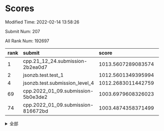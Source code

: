 # Scores

Modified Time: 2022-02-14 13:58:26

Submit Num: 207

All Rank Num: 192697

| rank |               submit               |       score        |       sigma        | pk_num |
| :--- | :--------------------------------- | :----------------- | :----------------- | :----- |
| 1    | cpp.21_12_24.submission-2b2ea0d7   | 1013.5607289083574 | 0.8269053906004569 | 3717   |
| 2    | jsonzb.test.test_1                 | 1012.5601349395994 | 0.7896341230210463 | 3722   |
| 4    | jsonzb.test.submission_level_4     | 1012.2683011442759 | 0.8063702756070061 | 3724   |
| 69   | cpp.2022_01_09.submission-5b0e3de2 | 1003.6979608326023 | 0.7155501034795694 | 3724   |
| 74   | cpp.2022_01_09.submission-816672bd | 1003.4874358371499 | 0.7028402776266196 | 3727   |


<details>
<summary>全部</summary>

| rank |                 submit                 |       score        |       sigma        | pk_num |
| :--- | :------------------------------------- | :----------------- | :----------------- | :----- |
| 1    | cpp.21_12_24.submission-2b2ea0d7       | 1013.5607289083574 | 0.8269053906004569 | 3717   |
| 2    | jsonzb.test.test_1                     | 1012.5601349395994 | 0.7896341230210463 | 3722   |
| 3    | gobigger.level_3.submission_level_3_38 | 1012.5343066678255 | 0.7961535188964097 | 3725   |
| 4    | jsonzb.test.submission_level_4         | 1012.2683011442759 | 0.8063702756070061 | 3724   |
| 5    | gobigger.level_3.submission_level_3_10 | 1012.2170602372142 | 0.8166274628686818 | 3723   |
| 6    | gobigger.level_3.submission_level_3_27 | 1011.7053937255582 | 0.7759535794312254 | 3728   |
| 7    | gobigger.level_3.submission_level_3_13 | 1011.2846077222649 | 0.7664072600246664 | 3720   |
| 8    | gobigger.level_3.submission_level_3_29 | 1011.2262673671611 | 0.788651650093139  | 3726   |
| 9    | gobigger.level_3.submission_level_3_36 | 1011.1267570863646 | 0.7751843436884651 | 3729   |
| 10   | gobigger.level_3.submission_level_3_30 | 1010.9993370906157 | 0.774407264856138  | 3722   |
| 11   | gobigger.level_3.submission_level_3_14 | 1010.9839445284117 | 0.757044713231642  | 3725   |
| 12   | gobigger.level_3.submission_level_3_23 | 1010.9270033948833 | 0.7607952364695973 | 3724   |
| 13   | gobigger.level_3.submission_level_3_4  | 1010.7688617199682 | 0.7554834395886098 | 3724   |
| 14   | gobigger.level_3.submission_level_3_41 | 1010.6239826483524 | 0.7516243035991441 | 3719   |
| 15   | gobigger.level_3.submission_level_3_24 | 1010.4556961659497 | 0.7673164272612631 | 3723   |
| 16   | gobigger.level_3.submission_level_3_11 | 1010.4521101732378 | 0.7556200561627747 | 3729   |
| 17   | gobigger.level_3.submission_level_3_37 | 1010.3578407333811 | 0.7525051263055991 | 3728   |
| 18   | gobigger.level_3.submission_level_3_25 | 1010.2027967679315 | 0.7345185698328265 | 3728   |
| 19   | gobigger.level_3.submission_level_3_48 | 1010.1791284948846 | 0.7561808816037044 | 3726   |
| 20   | gobigger.level_3.submission_level_3_8  | 1010.1448173016694 | 0.7395236317135834 | 3723   |
| 21   | gobigger.level_3.submission_level_3_21 | 1010.06834622922   | 0.7725082481897587 | 3726   |
| 22   | gobigger.level_3.submission_level_3_39 | 1010.0419437642078 | 0.7559592880268042 | 3727   |
| 23   | gobigger.level_3.submission_level_3_6  | 1010.037178723984  | 0.7866418435021162 | 3725   |
| 24   | gobigger.level_3.submission_level_3_22 | 1010.0369789038953 | 0.7467770291310942 | 3728   |
| 25   | gobigger.level_3.submission_level_3_42 | 1009.9251864974182 | 0.747795441825343  | 3726   |
| 26   | gobigger.level_3.submission_level_3_47 | 1009.8939557948362 | 0.7427632096712931 | 3720   |
| 27   | gobigger.level_3.submission_level_3_7  | 1009.826603322851  | 0.7758358064101972 | 3719   |
| 28   | gobigger.level_3.submission_level_3_3  | 1009.8182511844949 | 0.7604649792888829 | 3720   |
| 29   | gobigger.level_3.submission_level_3_40 | 1009.7975802824698 | 0.7565145487809559 | 3721   |
| 30   | gobigger.level_3.submission_level_3_33 | 1009.7529179493313 | 0.7642631211078099 | 3726   |
| 31   | gobigger.level_3.submission_level_3_34 | 1009.746404304579  | 0.7467221960818977 | 3719   |
| 32   | gobigger.level_3.submission_level_3_0  | 1009.7082538315108 | 0.7554393168248448 | 3729   |
| 33   | gobigger.level_3.submission_level_3_28 | 1009.6543547168864 | 0.7695323784511848 | 3732   |
| 34   | gobigger.level_3.submission_level_3_16 | 1009.6412295869128 | 0.7744031552675281 | 3720   |
| 35   | gobigger.level_3.submission_level_3_2  | 1009.6273024725513 | 0.7598274618989558 | 3726   |
| 36   | gobigger.level_3.submission_level_3_15 | 1009.5697384710558 | 0.7582099271885646 | 3725   |
| 37   | gobigger.level_3.submission_level_3_31 | 1009.4452839099068 | 0.779838855061604  | 3728   |
| 38   | gobigger.level_3.submission_level_3_49 | 1009.4430832094812 | 0.7471556134903656 | 3724   |
| 39   | gobigger.level_3.submission_level_3_45 | 1009.4254908711904 | 0.7500901882257994 | 3725   |
| 40   | gobigger.level_3.submission_level_3_19 | 1009.3546431959684 | 0.7668357060493756 | 3722   |
| 41   | gobigger.level_3.submission_level_3_44 | 1009.3209999150631 | 0.7407853709422756 | 3726   |
| 42   | gobigger.level_3.submission_level_3_20 | 1009.3168429386124 | 0.7627020437520818 | 3718   |
| 43   | gobigger.level_3.submission_level_3_26 | 1009.2608069008037 | 0.77072877402274   | 3725   |
| 44   | gobigger.level_3.submission_level_3_12 | 1009.1804846529772 | 0.7524101808040999 | 3726   |
| 45   | gobigger.level_3.submission_level_3_18 | 1009.0415251808041 | 0.7393476566547799 | 3726   |
| 46   | gobigger.level_3.submission_level_3_43 | 1008.7330040996018 | 0.7339619806048397 | 3721   |
| 47   | gobigger.level_3.submission_level_3_1  | 1008.6099774642156 | 0.7409715207915497 | 3719   |
| 48   | gobigger.level_3.submission_level_3_32 | 1008.6075141944652 | 0.7463432985420395 | 3720   |
| 49   | gobigger.level_3.submission_level_3_5  | 1008.585288162861  | 0.7616672488924178 | 3727   |
| 50   | gobigger.level_3.submission_level_3_35 | 1008.5166430581133 | 0.7441360352113596 | 3725   |
| 51   | gobigger.level_3.submission_level_3_9  | 1008.1367840222546 | 0.7434302342696677 | 3720   |
| 52   | gobigger.level_3.submission_level_3_17 | 1008.1307858421293 | 0.7458252010288803 | 3726   |
| 53   | gobigger.level_3.submission_level_3_46 | 1008.0464335334004 | 0.725978818666425  | 3724   |
| 54   | gobigger.level_1.submission_level_1_22 | 1005.0302493741345 | 0.7252659434047628 | 3724   |
| 55   | gobigger.level_1.submission_level_1_23 | 1004.8079268750945 | 0.7186314235961221 | 3726   |
| 56   | gobigger.level_1.submission_level_1_48 | 1004.7565028813742 | 0.7288800991036553 | 3726   |
| 57   | gobigger.level_1.submission_level_1_29 | 1004.5883655213081 | 0.7167242054769906 | 3725   |
| 58   | gobigger.level_1.submission_level_1_15 | 1004.4269743834393 | 0.7230813268087083 | 3719   |
| 59   | gobigger.level_1.submission_level_1_34 | 1004.4048834667863 | 0.71643994327049   | 3728   |
| 60   | gobigger.level_1.submission_level_1_27 | 1004.3640027988524 | 0.7206384543653347 | 3723   |
| 61   | gobigger.level_1.submission_level_1_49 | 1004.0688869670673 | 0.7244661567064655 | 3718   |
| 62   | gobigger.level_1.submission_level_1_33 | 1004.0441466088299 | 0.7255928100724588 | 3726   |
| 63   | gobigger.level_1.submission_level_1_30 | 1004.0218924047111 | 0.7247894498160875 | 3720   |
| 64   | gobigger.level_1.submission_level_1_6  | 1004.0070079180155 | 0.7167640191648049 | 3727   |
| 65   | gobigger.level_1.submission_level_1_19 | 1003.8964999348375 | 0.7196238845068895 | 3727   |
| 66   | gobigger.level_1.submission_level_1_24 | 1003.8833661843114 | 0.7103626470718043 | 3724   |
| 67   | gobigger.level_1.submission_level_1_7  | 1003.8189879519828 | 0.7156219832160602 | 3725   |
| 68   | gobigger.level_1.submission_level_1_18 | 1003.8143998144307 | 0.7126695675397304 | 3725   |
| 69   | cpp.2022_01_09.submission-5b0e3de2     | 1003.6979608326023 | 0.7155501034795694 | 3724   |
| 70   | gobigger.level_1.submission_level_1_44 | 1003.6149745948136 | 0.7197596948822428 | 3725   |
| 71   | gobigger.level_1.submission_level_1_2  | 1003.6013899626514 | 0.7184273737889693 | 3719   |
| 72   | gobigger.level_1.submission_level_1_17 | 1003.5834195549827 | 0.7231480495937307 | 3728   |
| 73   | gobigger.level_1.submission_level_1_4  | 1003.5023364953477 | 0.7236568095162861 | 3721   |
| 74   | cpp.2022_01_09.submission-816672bd     | 1003.4874358371499 | 0.7028402776266196 | 3727   |
| 75   | gobigger.level_1.submission_level_1_42 | 1003.4630759713149 | 0.730256629651964  | 3720   |
| 76   | gobigger.level_1.submission_level_1_13 | 1003.3140965306961 | 0.7114917676885264 | 3725   |
| 77   | gobigger.level_1.submission_level_1_0  | 1003.3035186633335 | 0.714319446555221  | 3721   |
| 78   | gobigger.level_1.submission_level_1_3  | 1003.2684755854558 | 0.7185971010723133 | 3721   |
| 79   | gobigger.level_1.submission_level_1_16 | 1003.1869308580004 | 0.7107247394330524 | 3726   |
| 80   | gobigger.level_1.submission_level_1_11 | 1003.1485580081816 | 0.7149960404248447 | 3719   |
| 81   | gobigger.level_1.submission_level_1_1  | 1003.131913743447  | 0.7120119665605334 | 3725   |
| 82   | gobigger.level_1.submission_level_1_20 | 1003.1006702709675 | 0.7160597611515501 | 3725   |
| 83   | gobigger.level_1.submission_level_1_43 | 1003.0873659448173 | 0.7022124760321611 | 3717   |
| 84   | gobigger.level_1.submission_level_1_25 | 1003.0795014510812 | 0.7037066802028525 | 3720   |
| 85   | gobigger.level_1.submission_level_1_41 | 1003.0780316597237 | 0.7289014748150708 | 3730   |
| 86   | gobigger.level_1.submission_level_1_31 | 1003.0424757056553 | 0.7190047201209274 | 3720   |
| 87   | gobigger.level_1.submission_level_1_32 | 1002.9843276317765 | 0.7090678600053685 | 3721   |
| 88   | gobigger.level_1.submission_level_1_5  | 1002.9749676557622 | 0.7119154764995016 | 3723   |
| 89   | gobigger.level_1.submission_level_1_26 | 1002.9405467960291 | 0.7170506614321196 | 3721   |
| 90   | gobigger.level_1.submission_level_1_8  | 1002.8662863154426 | 0.7097140758435933 | 3726   |
| 91   | gobigger.level_1.submission_level_1_35 | 1002.8559044130895 | 0.7065929973194931 | 3726   |
| 92   | gobigger.level_1.submission_level_1_39 | 1002.8534240690175 | 0.708642341920227  | 3721   |
| 93   | gobigger.level_1.submission_level_1_10 | 1002.7590192579883 | 0.7139527604877625 | 3725   |
| 94   | gobigger.level_1.submission_level_1_12 | 1002.7232578583718 | 0.7168108571162984 | 3724   |
| 95   | gobigger.level_1.submission_level_1_46 | 1002.704163964746  | 0.7080847202971862 | 3722   |
| 96   | gobigger.level_1.submission_level_1_47 | 1002.6874558469385 | 0.7154964183425822 | 3720   |
| 97   | gobigger.level_1.submission_level_1_36 | 1002.6569355514621 | 0.7247647128909614 | 3721   |
| 98   | gobigger.level_1.submission_level_1_45 | 1002.6362006332408 | 0.7050078852088065 | 3720   |
| 99   | gobigger.level_1.submission_level_1_21 | 1002.6331752671015 | 0.7136606712041872 | 3719   |
| 100  | gobigger.level_1.submission_level_1_14 | 1002.6288602131464 | 0.7116776992530084 | 3725   |
| 101  | gobigger.level_1.submission_level_1_38 | 1002.5825673454763 | 0.7245458117725492 | 3722   |
| 102  | gobigger.level_1.submission_level_1_28 | 1002.3289595857538 | 0.7092161204792038 | 3725   |
| 103  | gobigger.level_1.submission_level_1_9  | 1002.1963488247889 | 0.7135473214458151 | 3723   |
| 104  | gobigger.level_1.submission_level_1_37 | 1002.011457283814  | 0.7267802594823757 | 3721   |
| 105  | gobigger.level_1.submission_level_1_40 | 1001.486725712672  | 0.7188350948888363 | 3723   |
| 106  | gobigger.random.submission_random_37   | 997.9143190695727  | 0.7149008818827481 | 3728   |
| 107  | gobigger.random.submission_random_31   | 997.7539127773929  | 0.7057000298611581 | 3726   |
| 108  | gobigger.random.submission_random_6    | 997.1223998255979  | 0.7096598216066382 | 3721   |
| 109  | gobigger.random.submission_random_40   | 996.9154260310445  | 0.7157556224755722 | 3727   |
| 110  | gobigger.random.submission_random_47   | 996.8897812677918  | 0.7007851635115293 | 3727   |
| 111  | gobigger.random.submission_random_23   | 996.5929868961398  | 0.7165296222366917 | 3725   |
| 112  | gobigger.random.submission_random_8    | 996.5815923866523  | 0.7032446126137255 | 3727   |
| 113  | gobigger.random.submission_random_43   | 996.4007960023124  | 0.7143615442133743 | 3723   |
| 114  | gobigger.random.submission_random_19   | 996.3891074068158  | 0.7012579413073612 | 3725   |
| 115  | gobigger.random.submission_random_49   | 996.3209437365467  | 0.7170680739074604 | 3725   |
| 116  | gobigger.random.submission_random_46   | 996.2957845022852  | 0.6965746896507595 | 3724   |
| 117  | gobigger.random.submission_random_28   | 996.2752421167971  | 0.7116339080654662 | 3726   |
| 118  | gobigger.random.submission_random_21   | 996.2625354072813  | 0.7010992145088975 | 3719   |
| 119  | gobigger.random.submission_random_12   | 996.2572437291124  | 0.6972981870377039 | 3727   |
| 120  | gobigger.random.submission_random_48   | 996.2555685134068  | 0.729945606649074  | 3722   |
| 121  | gobigger.random.submission_random_44   | 996.1986115513284  | 0.7058634772975149 | 3723   |
| 122  | gobigger.random.submission_random_2    | 996.1726282213789  | 0.7271789883276736 | 3723   |
| 123  | gobigger.random.submission_random_0    | 996.1537569042223  | 0.7149555551050261 | 3723   |
| 124  | gobigger.random.submission_random_14   | 996.134683028754   | 0.6942163880359726 | 3723   |
| 125  | gobigger.random.submission_random_33   | 996.1101303227888  | 0.7153607762423626 | 3723   |
| 126  | gobigger.random.submission_random_42   | 996.0249714876703  | 0.71575435738797   | 3724   |
| 127  | gobigger.random.submission_random_34   | 996.0173717369267  | 0.7063374215007814 | 3721   |
| 128  | gobigger.random.submission_random_18   | 996.0092635663528  | 0.7004086220523639 | 3725   |
| 129  | gobigger.random.submission_random_7    | 995.9761546518181  | 0.7152487532317442 | 3726   |
| 130  | gobigger.random.submission_random_27   | 995.9309603502986  | 0.7216935699110817 | 3721   |
| 131  | gobigger.random.submission_random_26   | 995.9284183966779  | 0.708796886773291  | 3725   |
| 132  | gobigger.random.submission_random_30   | 995.911407374431   | 0.7104261932689925 | 3727   |
| 133  | gobigger.random.submission_random_41   | 995.9058315797317  | 0.697892814145448  | 3727   |
| 134  | gobigger.random.submission_random_16   | 995.8812433372747  | 0.7039292892951957 | 3718   |
| 135  | gobigger.random.submission_random_25   | 995.8377536164998  | 0.7039989634132318 | 3725   |
| 136  | gobigger.random.submission_random_35   | 995.8372691442988  | 0.7069991564377864 | 3722   |
| 137  | gobigger.random.submission_random_38   | 995.8206396886033  | 0.7148464454526176 | 3725   |
| 138  | gobigger.random.submission_random_24   | 995.7529928599585  | 0.7180538475533894 | 3729   |
| 139  | gobigger.random.submission_random_32   | 995.742951296282   | 0.7107260130027547 | 3723   |
| 140  | gobigger.random.submission_random_10   | 995.7229542191293  | 0.7209305964755907 | 3722   |
| 141  | gobigger.random.submission_random_17   | 995.7133989668986  | 0.702958244572178  | 3727   |
| 142  | gobigger.random.submission_random_15   | 995.670813099555   | 0.7013208186997031 | 3723   |
| 143  | gobigger.random.submission_random_9    | 995.6558116459555  | 0.7104346268598468 | 3723   |
| 144  | gobigger.random.submission_random_39   | 995.6328566815655  | 0.7164530653806431 | 3726   |
| 145  | gobigger.random.submission_random_20   | 995.6071585915927  | 0.7112076410988355 | 3722   |
| 146  | gobigger.random.submission_random_1    | 995.4500248762297  | 0.7025900500752249 | 3722   |
| 147  | gobigger.random.submission_random_5    | 995.3043380933226  | 0.7169025062257403 | 3720   |
| 148  | gobigger.random.submission_random_45   | 995.2143174465087  | 0.7321103549448467 | 3722   |
| 149  | gobigger.random.submission_random_13   | 995.1527582857526  | 0.7230845714785792 | 3725   |
| 150  | gobigger.random.submission_random_36   | 995.1382357653138  | 0.7122441684021561 | 3724   |
| 151  | gobigger.random.submission_random_3    | 995.091170806913   | 0.7180717891184686 | 3723   |
| 152  | gobigger.random.submission_random_11   | 995.0569023643271  | 0.7007039051526655 | 3716   |
| 153  | gobigger.random.submission_random_4    | 994.9901186977053  | 0.7010671364237561 | 3722   |
| 154  | gobigger.random.submission_random_22   | 994.9656203737022  | 0.727367128831975  | 3722   |
| 155  | gobigger.random.submission_random_29   | 993.9576427677915  | 0.7211951394949585 | 3722   |
| 156  | gobigger.level_2.submission_level_2_27 | 993.763527645581   | 0.7419368045134765 | 3729   |
| 157  | gobigger.level_2.submission_level_2_43 | 993.4545063266415  | 0.7355659921497855 | 3724   |
| 158  | gobigger.level_2.submission_level_2_44 | 993.3498014221113  | 0.7369189488716832 | 3728   |
| 159  | gobigger.level_2.submission_level_2_26 | 993.2751177164014  | 0.7282832297899664 | 3722   |
| 160  | gobigger.level_2.submission_level_2_0  | 993.224403513611   | 0.7389562736381251 | 3719   |
| 161  | gobigger.level_2.submission_level_2_39 | 993.2185480885793  | 0.7394053169031524 | 3723   |
| 162  | gobigger.level_2.submission_level_2_1  | 993.1093958254569  | 0.740867823838246  | 3726   |
| 163  | gobigger.level_2.submission_level_2_36 | 993.0993589084659  | 0.7454861247532478 | 3723   |
| 164  | gobigger.level_2.submission_level_2_33 | 992.971514728336   | 0.7530705161120053 | 3726   |
| 165  | gobigger.level_2.submission_level_2_34 | 992.8717170209793  | 0.7419302678059198 | 3723   |
| 166  | gobigger.level_2.submission_level_2_16 | 992.8138157717599  | 0.736665470746434  | 3724   |
| 167  | gobigger.level_2.submission_level_2_46 | 992.8008550935385  | 0.7399900536861971 | 3724   |
| 168  | gobigger.level_2.submission_level_2_42 | 992.700129034407   | 0.745975365693247  | 3724   |
| 169  | gobigger.level_2.submission_level_2_13 | 992.6852228197133  | 0.744787132295684  | 3719   |
| 170  | gobigger.level_2.submission_level_2_2  | 992.6615807592217  | 0.7377684060897991 | 3719   |
| 171  | gobigger.level_2.submission_level_2_5  | 992.6185820516663  | 0.746143838682232  | 3715   |
| 172  | gobigger.level_2.submission_level_2_49 | 992.5911558687898  | 0.7272808195830784 | 3727   |
| 173  | gobigger.level_2.submission_level_2_4  | 992.5022806298676  | 0.7481224390785856 | 3722   |
| 174  | gobigger.level_2.submission_level_2_14 | 992.4723951070348  | 0.7212491481187974 | 3717   |
| 175  | gobigger.level_2.submission_level_2_40 | 992.4026166995232  | 0.7494423341999092 | 3720   |
| 176  | gobigger.level_2.submission_level_2_25 | 992.3748025146544  | 0.7536580231224895 | 3721   |
| 177  | gobigger.level_2.submission_level_2_21 | 992.3572680220514  | 0.731982991897692  | 3725   |
| 178  | gobigger.level_2.submission_level_2_37 | 992.3480616542139  | 0.737191238250873  | 3729   |
| 179  | gobigger.level_2.submission_level_2_7  | 992.3359826635569  | 0.7443857430084254 | 3724   |
| 180  | gobigger.level_2.submission_level_2_10 | 992.3014140700554  | 0.7372696740688354 | 3730   |
| 181  | gobigger.level_2.submission_level_2_31 | 992.2238232061956  | 0.7501267301045436 | 3724   |
| 182  | gobigger.level_2.submission_level_2_3  | 992.1922192294778  | 0.7458998746390908 | 3726   |
| 183  | gobigger.level_2.submission_level_2_12 | 992.1830490282581  | 0.7429188263062066 | 3724   |
| 184  | gobigger.level_2.submission_level_2_17 | 992.0657804134853  | 0.7525008672218948 | 3725   |
| 185  | gobigger.level_2.submission_level_2_6  | 992.0611425076621  | 0.745901449955812  | 3721   |
| 186  | gobigger.level_2.submission_level_2_48 | 992.0160857926404  | 0.7513277177323725 | 3724   |
| 187  | gobigger.level_2.submission_level_2_9  | 991.9915279497748  | 0.7452135954144361 | 3721   |
| 188  | gobigger.level_2.submission_level_2_20 | 991.9676473088631  | 0.7603309706061517 | 3724   |
| 189  | gobigger.level_2.submission_level_2_29 | 991.8760132479715  | 0.7585017340879429 | 3722   |
| 190  | gobigger.level_2.submission_level_2_15 | 991.7759970527737  | 0.7667480723702262 | 3721   |
| 191  | gobigger.level_2.submission_level_2_8  | 991.7710145143988  | 0.7364815227037027 | 3720   |
| 192  | gobigger.level_2.submission_level_2_24 | 991.5861943272791  | 0.7504810287686146 | 3724   |
| 193  | gobigger.level_2.submission_level_2_47 | 991.5559131756668  | 0.7478278547117244 | 3728   |
| 194  | gobigger.level_2.submission_level_2_22 | 991.5537940590133  | 0.7346580147827321 | 3722   |
| 195  | gobigger.level_2.submission_level_2_35 | 991.3102036399952  | 0.7660356694948233 | 3721   |
| 196  | gobigger.level_2.submission_level_2_23 | 991.1963941488725  | 0.7637527936509081 | 3724   |
| 197  | gobigger.level_2.submission_level_2_18 | 991.0710637334455  | 0.7610400498989555 | 3733   |
| 198  | gobigger.level_2.submission_level_2_41 | 991.0403294569502  | 0.7481934110962278 | 3723   |
| 199  | gobigger.level_2.submission_level_2_38 | 991.0024365045259  | 0.747177369872462  | 3723   |
| 200  | gobigger.level_2.submission_level_2_30 | 990.9670592300548  | 0.7636849860877624 | 3724   |
| 201  | gobigger.level_2.submission_level_2_32 | 990.9583531827193  | 0.7662498309093773 | 3729   |
| 202  | gobigger.level_2.submission_level_2_45 | 990.9337669531261  | 0.7425669599346658 | 3723   |
| 203  | gobigger.level_2.submission_level_2_11 | 990.8329769071576  | 0.7531839569203705 | 3721   |
| 204  | gobigger.level_2.submission_level_2_19 | 990.5088381697897  | 0.7622236685893301 | 3722   |
| 205  | gobigger.level_2.submission_level_2_28 | 990.2795690367377  | 0.7604180403652194 | 3723   |
| 206  | gobigger.none.submission_none_1        | 977.2798628882027  | 1.3252551738387217 | 3725   |
| 207  | gobigger.none.submission_none_0        | 975.2516164723061  | 1.603115633913373  | 3725   |

</details>